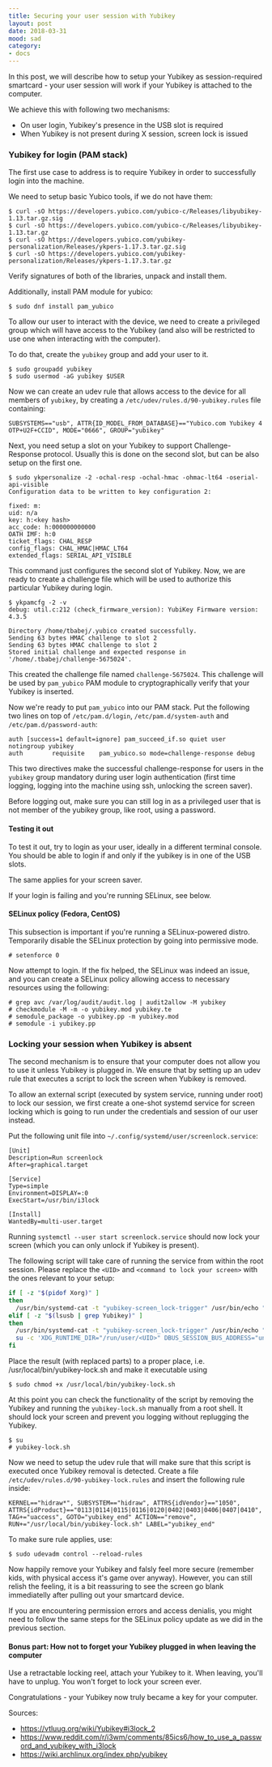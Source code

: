 ```yaml
---
title: Securing your user session with Yubikey
layout: post
date: 2018-03-31
mood: sad
category: 
- docs
---
```


In this post, we will describe how to setup your Yubikey as session-required
smartcard - your user session will work if your Yubikey is attached to the
computer.

We achieve this with following two mechanisms:

* On user login, Yubikey's presence in the USB slot is required
* When Yubikey is not present during X session, screen lock is issued

### Yubikey for login (PAM stack)

The first use case to address is to require Yubikey in order to successfully
login into the machine.

We need to setup basic Yubico tools, if we do not have them:

```console
$ curl -sO https://developers.yubico.com/yubico-c/Releases/libyubikey-1.13.tar.gz.sig
$ curl -sO https://developers.yubico.com/yubico-c/Releases/libyubikey-1.13.tar.gz
$ curl -sO https://developers.yubico.com/yubikey-personalization/Releases/ykpers-1.17.3.tar.gz.sig
$ curl -sO https://developers.yubico.com/yubikey-personalization/Releases/ykpers-1.17.3.tar.gz
```

Verify signatures of both of the libraries, unpack and install them.

Additionally, install PAM module for yubico:

```console
$ sudo dnf install pam_yubico
```

To allow our user to interact with the device, we need to create a privileged
group which will have access to the Yubikey (and also will be restricted to use
one when interacting with the computer).

To do that, create the `yubikey` group and add your user to it.

```console
$ sudo groupadd yubikey
$ sudo usermod -aG yubikey $USER
```

Now we can create an udev rule that allows access to the device for all members
of `yubikey`, by creating a `/etc/udev/rules.d/90-yubikey.rules` file containing:

```console
SUBSYSTEMS=="usb", ATTR{ID_MODEL_FROM_DATABASE}=="Yubico.com Yubikey 4 OTP+U2F+CCID", MODE="0666", GROUP="yubikey"
```

Next, you need setup a slot on your Yubikey to support Challenge-Response
protocol. Usually this is done on the second slot, but can be also setup on the
first one.

```console
$ sudo ykpersonalize -2 -ochal-resp -ochal-hmac -ohmac-lt64 -oserial-api-visible
Configuration data to be written to key configuration 2:

fixed: m:
uid: n/a
key: h:<key hash>
acc_code: h:000000000000
OATH IMF: h:0
ticket_flags: CHAL_RESP
config_flags: CHAL_HMAC|HMAC_LT64
extended_flags: SERIAL_API_VISIBLE
```

This command just configures the second slot of Yubikey. Now, we are ready to
create a challenge file which will be used to authorize this particular Yubikey
during login.

```console
$ ykpamcfg -2 -v
debug: util.c:212 (check_firmware_version): YubiKey Firmware version: 4.3.5

Directory /home/tbabej/.yubico created successfully.
Sending 63 bytes HMAC challenge to slot 2
Sending 63 bytes HMAC challenge to slot 2
Stored initial challenge and expected response in '/home/.tbabej/challenge-5675024'.
```

This created the challenge file named `challenge-5675024`. This challenge will
be used by `pam_yubico` PAM module to cryptographically verify that your
Yubikey is inserted.

Now we're ready to put `pam_yubico` into our PAM stack. Put the following two
lines on top of `/etc/pam.d/login`, `/etc/pam.d/system-auth` and
`/etc/pam.d/password-auth`:

```console
auth [success=1 default=ignore] pam_succeed_if.so quiet user notingroup yubikey
auth        requisite    pam_yubico.so mode=challenge-response debug
```

This two directives make the successful challenge-response for users in the
`yubikey` group mandatory during user login authentication (first time logging,
logging into the machine using ssh, unlocking the screen saver).

Before logging out, make sure you can still log in as a privileged user that is
not member of the yubikey group, like root, using a password.

#### Testing it out

To test it out, try to login as your user, ideally in a different terminal
console. You should be able to login if and only if the yubikey is in one of
the USB slots.

The same applies for your screen saver.

If your login is failing and you're running SELinux, see below.

#### SELinux policy (Fedora, CentOS)

This subsection is important if you're running a SELinux-powered distro.
Temporarily disable the SELinux protection by going into permissive mode.

```console
# setenforce 0
```

Now attempt to login. If the fix helped, the SELinux was indeed an issue, and
you can create a SELinux policy allowing access to necessary resources using
the following:

```console
# grep avc /var/log/audit/audit.log | audit2allow -M yubikey
# checkmodule -M -m -o yubikey.mod yubikey.te
# semodule_package -o yubikey.pp -m yubikey.mod
# semodule -i yubikey.pp
```

### Locking your session when Yubikey is absent

The second mechanism is to ensure that your computer does not allow you to use
it unless Yubikey is plugged in. We ensure that by setting up an udev rule that
executes a script to lock the screen when Yubikey is removed.

To allow an external script (executed by system service, running under root) to
lock our session, we first create a one-shot systemd service for screen locking
which is going to run under the credentials and session of our user instead.

Put the following unit file into `~/.config/systemd/user/screenlock.service`:

```console
[Unit]
Description=Run screenlock
After=graphical.target

[Service]
Type=simple
Environment=DISPLAY=:0
ExecStart=/usr/bin/i3lock

[Install]
WantedBy=multi-user.target
```

Running `systemctl --user start screenlock.service` should now lock your screen
(which you can only unlock if Yubikey is present).

The following script will take care of running the service from within the root
session. Please replace the `<UID>` and `<command to lock your screen>` with
the ones relevant to your setup:

```bash
if [ -z "$(pidof Xorg)" ]
then
  /usr/bin/systemd-cat -t "yubikey-screen_lock-trigger" /usr/bin/echo "YUBIKEY REMOVED - LOCK NOT ACTIVATED (X session absent)"
elif [ -z "$(lsusb | grep Yubikey)" ]
then
  /usr/bin/systemd-cat -t "yubikey-screen_lock-trigger" /usr/bin/echo "YUBIKEY REMOVED - SCREEN LOCK ACTIVATED"
  su -c 'XDG_RUNTIME_DIR="/run/user/<UID>" DBUS_SESSION_BUS_ADDRESS="unix:path=/run/user/<UID>/bus" systemctl --user start screenlock' <USERNAME>
fi
```

Place the result (with replaced parts) to a proper place, i.e.
/usr/local/bin/yubikey-lock.sh and make it executable using

```console
$ sudo chmod +x /usr/local/bin/yubikey-lock.sh
```

At this point you can check the functionality of the script by removing the
Yubikey and running the `yubikey-lock.sh` manually from a root shell. It should
lock your screen and prevent you logging without replugging the Yubikey.

```console
$ su
# yubikey-lock.sh
```

Now we need to setup the udev rule that will make sure that this script is
executed once Yubikey removal is detected. Create a file
`/etc/udev/rules.d/90-yubikey-lock.rules` and insert the following rule inside:

```console
KERNEL=="hidraw*", SUBSYSTEM=="hidraw", ATTRS{idVendor}=="1050", ATTRS{idProduct}=="0113|0114|0115|0116|0120|0402|0403|0406|0407|0410",
TAG+="uaccess", GOTO="yubikey_end" ACTION=="remove",
RUN+="/usr/local/bin/yubikey-lock.sh" LABEL="yubikey_end"
```

To make sure rule applies, use:

```console
$ sudo udevadm control --reload-rules
```

Now happily remove your Yubikey and falsly feel more secure (remember kids,
with physical access it's game over anyway). However, you can still relish the
feeling, it is a bit reassuring to see the screen go blank immediatelly after
pulling out your smartcard device.

If you are encountering permission errors and access denialis, you might need
to follow the same steps for the SELinux policy update as we did in the
previous section.

#### Bonus part: How not to forget your Yubikey plugged in when leaving the computer

Use a retractable locking reel, attach your Yubikey to it. When leaving, you'll
have to unplug.  You won't forget to lock your screen ever.

Congratulations - your Yubikey now truly became a key for your computer.

Sources:
* <https://vtluug.org/wiki/Yubikey#i3lock_2>
* <https://www.reddit.com/r/i3wm/comments/85ics6/how_to_use_a_password_and_yubikey_with_i3lock>
* <https://wiki.archlinux.org/index.php/yubikey>
